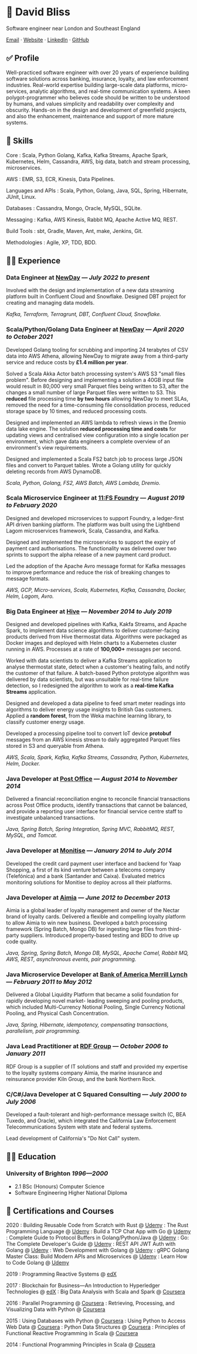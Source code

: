 # 🪪 David Bliss
Software engineer near London and Southeast England

[Email](mailto:contact@yottabyte.uk) · [Website](https://yottabyte.uk) · [LinkedIn](https://www.linkedin.com/in/davidbliss) · [GitHub](https://github.com/blissd)

## ✅ Profile

Well-practiced software engineer with over 20 years of experience building software solutions across banking, insurance, loyalty, and law enforcement industries. Real-world expertise building large-scale data platforms, micro-services, analytic algorithms, and real-time communication systems. A keen polygot-programmer who believes code should be written to be understood by humans, and values simplicity and readability over complexity and obscurity. Hands-on  in the design and development of greenfield projects, and also the enhancement, maintenance and support of more mature systems.

## 🌟 Skills

Core
: Scala, Python Golang, Kafka, Kafka Streams, Apache Spark, Kubernetes, Helm, Cassandra, AWS, big data, batch and stream processing, microservices.

AWS
: EMR, S3, ECR, Kinesis, Data Pipelines.

Languages and APIs
: Scala, Python, Golang, Java, SQL, Spring, Hibernate, JUnit, Linux.

Databases
: Cassandra, Mongo, Oracle, MySQL, SQLite.

Messaging
: Kafka, AWS Kinesis, Rabbit MQ, Apache Active MQ, REST.

Build Tools
: sbt, Gradle, Maven, Ant, make, Jenkins, Git.

Methodologies
: Agile, XP, TDD, BDD.

## 🧑‍💻 Experience

### Data Engineer at [NewDay](https://www.newday.co.uk/) — _July 2022 to present_

Involved with the design and implementation of a new data streaming platform built in Confluent Cloud and Snowflake. Designed DBT project for creating and managing data models. 

_Kafka, Terraform, Terragrunt, DBT, Confluent Cloud, Snowflake._

### Scala/Python/Golang Data Engineer at [NewDay](https://www.newday.co.uk/) — _April 2020 to October 2021_

Developed Golang tooling for scrubbing and importing 24 terabytes of CSV data into AWS Athena, allowing NewDay to migrate away from a third-party service and reduce costs by __£1.4 million per year__.

Solved a Scala Akka Actor batch processing system's AWS S3 "small files problem". Before designing and implementing a solution a 40GB input file would result in 80,000 very small Parquet files being written to S3, after the changes a small number of large Parquet files were written to S3. This __reduced__ file processing time __by two hours__ allowing NewDay to meet SLAs, removed the need for a time-consuming file consolidation process, reduced storage space by 10 times, and reduced processing costs.

Designed and implemented an AWS lambda to refresh views in the Dremio data lake engine. The solution __reduced processing time and costs__ for updating views and centralised view configuration into a single location per environment, which gave data engineers a complete overview of an environment's view requirements.

Designed and implemented a Scala FS2 batch job to process large JSON files and convert to Parquet tables.
Wrote a Golang utility for quickly deleting records from AWS DynamoDB.

_Scala, Python, Golang, FS2, AWS Batch, AWS Lambda, Dremio._

### Scala Microservice Engineer at [11:FS Foundry](https://www.11fs.com) — _August 2019 to February 2020_

Designed and developed microservices to support Foundry, a ledger-first API driven banking platform. The platform was built using the Lightbend Lagom microservices framework, Scala, Cassandra, and Kafka.

Designed and implemented the microservices to support the expiry of payment card authorisations. The functionality was delivered over two sprints to support the alpha release of a new payment card product.

Led the adoption of the Apache Avro message format for Kafka messages to improve performance and reduce the risk of breaking changes to message formats.

_AWS, GCP, Micro-services, Scala, Kubernetes, Kafka, Cassandra, Docker, Helm, Lagom, Avro._

### Big Data Engineer at [Hive](https://www.hivehome.com/) — _November 2014 to July 2019_

Designed and developed pipelines with Kafka, Kakfa Streams, and Apache Spark, to implement data science algorithms to deliver customer-facing products derived from Hive thermostat data. Algorithms were packaged as Docker images and deployed with Helm charts to a Kubernetes cluster running in AWS. Processes at a rate of __100,000+__ messages per second.

Worked with data scientists to deliver a Kafka Streams application to analyse thermostat state, detect when a customer's heating fails, and notify the customer of that failure. A batch-based Python prototype algorithm was delivered by data scientists, but was unsuitable for real-time failure detection, so I redesigned the algorithm to work as a __real-time Kafka Streams__ application.

Designed and developed a data pipeline to feed smart meter readings into algorithms to deliver energy usage insights to British Gas customers. Applied a __random forest__, from the Weka machine learning library, to classify customer energy usage.

Developed a processing pipeline tool to convert IoT device __protobuf__ messages from an AWS kinesis stream to daily aggregated Parquet files stored in S3 and queryable from Athena.

_AWS, Scala, Spark, Kafka, Kafka Streams, Cassandra, Python, Kubernetes, Helm, Docker._

### Java Developer at [Post Office](https://www.postoffice.co.uk/) — _August 2014 to November 2014_

Delivered a financial reconciliation engine to reconcile financial transactions across Post Office products, identify transactions that cannot be balanced, and provide a reporting user interface for financial service centre staff to investigate unbalanced transactions.

_Java, Spring Batch, Spring Integration, Spring MVC, RabbitMQ, REST, MySQL, and Tomcat._

### Java Developer at [Monitise](https://en.wikipedia.org/wiki/Monitise) — _January 2014 to July 2014_

Developed the credit card payment user interface and backend for Yaap Shopping, a first of its kind venture between a telecoms company (Telefónica) and a bank (Santander and Caixa). Evaluated metrics monitoring solutions for Monitise to deploy across all their platforms.

### Java Developer at [Aimia](https://www.aimia.com/) — _June 2012 to December 2013_

Aimia is a global leader of loyalty management and owner of the Nectar brand of loyalty cards. Delivered a flexible and compelling loyalty platform to allow Aimia to win new business. Developed a batch processing framework (Spring Batch, Mongo DB) for ingesting large files from third-party suppliers. Introduced property-based testing and BDD to drive up code quality.

_Java, Spring, Spring Batch, Mongo DB, MySQL, Apache Camel, Rabbit MQ, AWS, REST, asynchronous events, pair programming._

### Java Microservice Developer at [Bank of America Merrill Lynch](https://www.bankofamerica.com/) — _February 2011 to May 2012_

Delivered a Global Liquidity Platform that became a solid foundation for rapidly developing novel market- leading sweeping and pooling products, which included Multi-Currency Notional Pooling, Single Currency Notional Pooling, and Physical Cash Concentration.

_Java, Spring, Hibernate, idempotency, compensating transactions, parallelism, pair programming._

### Java Lead Practitioner at [RDF Group](https://www.rdfgroup.com/) — _October 2006 to January 2011_

RDF Group is a supplier of IT solutions and staff and provided my expertise to the loyalty systems company Aimia, the marine insurance and reinsurance provider Kiln Group, and the bank Northern Rock.

### C/C#/Java Developer at C Squared Consulting — _July 2000 to July 2006_

Developed a fault-tolerant and high-performance message switch (C, BEA Tuxedo, and Oracle), which integrated the California Law Enforcement Telecommunications System with state and federal systems.

Lead development of California's "Do Not Call" system.

## 👨‍🎓 Education

### University of Brighton _1996—2000_

* 2.1 BSc (Honours) Computer Science
* Software Engineering Higher National Diploma

## 🏅 Certifications and Courses

2020
: Building Reusable Code from Scratch with Rust @ [Udemy](https://www.udemy.com/certificate/UC-49c1ca8a-df98-444e-bc1a-32c21d703821/)
: The Rust Programming Language @ [Udemy](https://www.udemy.com/certificate/UC-7a0ad516-3616-4afa-b89b-989be6fe981f/)
: Build a TCP Chat App with Go @ [Udemy](https://www.udemy.com/certificate/UC-INP6UTFA)
: Complete Guide to Protocol Buffers in Golang/Python/Java @ [Udemy](https://www.udemy.com/certificate/UC-Q1168M4T)
: Go: The Complete Developer's Guide @ [Udemy](https://www.udemy.com/certificate/UC-2DGJ1LMN)
: REST API JWT Auth with Golang @ [Udemy](https://www.udemy.com/certificate/UC-D0WJ5R27)
: Web Development with Golang @ [Udemy](https://www.udemy.com/certificate/UC-1LJCOPO9)
: gRPC Golang Master Class: Build Modern APIs and Microservices @ [Udemy](https://www.udemy.com/certificate/UC-6F7LN2C4)
: Learn How to Code Golang @ [Udemy](https://www.udemy.com/certificate/UC-WX2AIINH/)

2019
: Programming Reactive Systems @ [edX](https://courses.edx.org/certificates/3e7d7309b6d4469784d60ccccbe4562f)

2017
: Blockchain for Business—An Introduction to Hyperledger Technologies @ [edX](https://courses.edx.org/certificates/d)
: Big Data Analysis with Scala and Spark @ [Coursera](https://www.coursera.org/account/accomplishments/verify/BT95Z35S6LVX)

2016
: Parallel Programming @ [Coursera](https://www.coursera.org/account/accomplishments/verify/CJ4JSLUQK73D)
: Retrieving, Processing, and Visualizing Data with Python @ [Coursera](https://www.coursera.org/account/accomplishments/verify/8MKC3G5RN9S3)

2015
: Using Databases with Python @ [Coursera](https://www.coursera.org/account/accomplishments/verify/JNESYEJ5FURJ)
: Using Python to Access Web Data @ [Coursera](https://www.coursera.org/account/accomplishments/verify/BVY6EDX4Z2PM)
: Python Data Structures @ [Coursera](https://www.coursera.org/account/accomplishments/verify/VHVY2836QWWS)
: Principles of Functional Reactive Programming in Scala @ [Coursera](https://www.coursera.org/account/accomplishments/records/8jPph3vAjsWdaQeW)

2014
: Functional Programming Principles in Scala @ [Cousera](https://www.coursera.org/maestro/api/certificate/get_certificate?verify-code=87DZAXY7SA)
